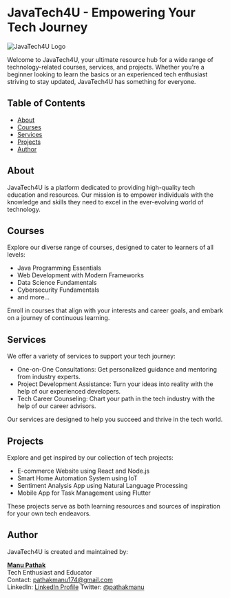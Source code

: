 # JavaTech4U - Empowering Your Tech Journey

![JavaTech4U Logo](link_to_logo_image.png)

Welcome to JavaTech4U, your ultimate resource hub for a wide range of technology-related courses, services, and projects. Whether you're a beginner looking to learn the basics or an experienced tech enthusiast striving to stay updated, JavaTech4U has something for everyone.

## Table of Contents

- [About](#about)
- [Courses](#courses)
- [Services](#services)
- [Projects](#projects)
- [Author](#author)

## About

JavaTech4U is a platform dedicated to providing high-quality tech education and resources. Our mission is to empower individuals with the knowledge and skills they need to excel in the ever-evolving world of technology.

## Courses

Explore our diverse range of courses, designed to cater to learners of all levels:

- Java Programming Essentials
- Web Development with Modern Frameworks
- Data Science Fundamentals
- Cybersecurity Fundamentals
- and more...

Enroll in courses that align with your interests and career goals, and embark on a journey of continuous learning.

## Services

We offer a variety of services to support your tech journey:

- One-on-One Consultations: Get personalized guidance and mentoring from industry experts.
- Project Development Assistance: Turn your ideas into reality with the help of our experienced developers.
- Tech Career Counseling: Chart your path in the tech industry with the help of our career advisors.

Our services are designed to help you succeed and thrive in the tech world.

## Projects

Explore and get inspired by our collection of tech projects:

- E-commerce Website using React and Node.js
- Smart Home Automation System using IoT
- Sentiment Analysis App using Natural Language Processing
- Mobile App for Task Management using Flutter

These projects serve as both learning resources and sources of inspiration for your own tech endeavors.

## Author

JavaTech4U is created and maintained by:

**[Manu Pathak](link_to_author_profile)**  
Tech Enthusiast and Educator  
Contact: pathakmanu174@gmail.com  
LinkedIn: [ LinkedIn Profile](https://www.linkedin.com/in/manu-pathak-106820202/)
Twitter: [@pathakmanu](https://twitter.com/ManuPathak56767)
